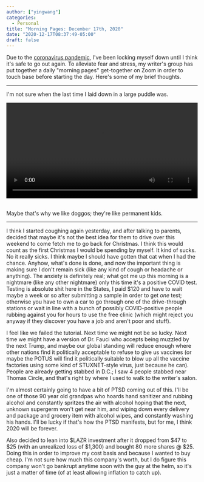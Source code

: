 ```yaml
---
author: ["yingwang"]
categories:
  - Personal
title: "Morning Pages: December 17th, 2020"
date: "2020-12-17T08:37:49-05:00"
draft: false
---
```


Due to the [coronavirus
pandemic](https://en.wikipedia.org/wiki/2019-20_coronavirus_pandemic), I've been
locking myself down until I think it's safe to go out again. To alleviate fear
and stress, my writer's group has put together a daily "morning pages"
get-together on Zoom in order to touch base before starting the day. Here's some
of my brief thoughts.

---

I'm not sure when the last time I laid down in a large puddle was.

<!-- https://stackoverflow.com/a/26276254 -->
<video style="width: 100%; width: -moz-available; width: -webkit-fill-available; width: fill-available; max-width: 100%;" controls>
    <source src="/video/posts/2020/12/17/morning_pages.mp4" type="video/mp4">
    Your browser does not support HTML5 video.
</video>
<br/>
<br/>

Maybe that's why we like doggos; they're like permanent kids.

---

I think I started coughing again yesterday, and after talking to parents,
decided that maybe it's not the best idea for them to drive over this weekend to
come fetch me to go back for Christmas. I think this would count as the first
Christmas I would be spending by myself. It kind of sucks. No it really sicks. I
think maybe I should have gotten that cat when I had the chance. Anyhow, what's
done is done, and now the important thing is making sure I don't remain sick
(like any kind of cough or headache or anything). The anxiety is definitely
real; what got me up this morning is a nightmare (like any other nightmare) only
this time it's a positive COVID test. Testing is absolute shit here in the
States, I paid $120 and have to wait maybe a week or so after submitting a
sample in order to get _one_ test; otherwise you have to own a car to go through
one of the drive-through stations or wait in line with a bunch of possibly
COVID-positive people rubbing against you for hours to use the free clinic
(which might reject you anyway if they discover you have a job and aren't poor
and stuff).

I feel like we failed the tutorial. Next time we might not be so lucky. Next
time we might have a version of Dr. Fauci who accepts being muzzled by the next
Trump, and maybe our global standing will reduce enough where other nations find
it politically acceptable to refuse to give us vaccines (or maybe the POTUS will
find it politically suitable to blow up all the vaccine factories using some
kind of STUXNET-style virus, just because he can). People are already getting
stabbed in D.C.; I saw 4 people stabbed near Thomas Circle, and that's right by
where I used to walk to the writer's salon.

I'm almost certainly going to have a bit of PTSD coming out of this. I'll be one
of those 90 year old grandpas who hoards hand sanitizer and rubbing alcohol and
constantly spritzes the air with alcohol hoping that the next, unknown supergerm
won't get near him, and wiping down every delivery and package and grocery item
with alcohol wipes, and constantly washing his hands. I'll be lucky if that's
how the PTSD manifests, but for me, I think 2020 will be forever.

Also decided to lean into $LAZR investment after it dropped from $47 to $25
(with an unrealized loss of $1,300) and bought 80 more shares @ $25. Doing this
in order to improve my cost basis and because I wanted to buy cheap. I'm not
sure how much this company's worth, but I do figure this company won't go
bankrupt anytime soon with the guy at the helm, so it's just a matter of time
(of at least allowing inflation to catch up).
